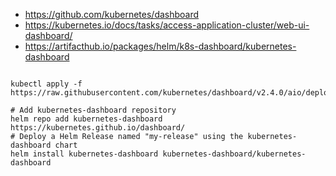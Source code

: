 
* https://github.com/kubernetes/dashboard
* https://kubernetes.io/docs/tasks/access-application-cluster/web-ui-dashboard/
* https://artifacthub.io/packages/helm/k8s-dashboard/kubernetes-dashboard

~~~shell

kubectl apply -f https://raw.githubusercontent.com/kubernetes/dashboard/v2.4.0/aio/deploy/recommended.yaml

~~~

~~~shell
# Add kubernetes-dashboard repository
helm repo add kubernetes-dashboard https://kubernetes.github.io/dashboard/
# Deploy a Helm Release named "my-release" using the kubernetes-dashboard chart
helm install kubernetes-dashboard kubernetes-dashboard/kubernetes-dashboard
~~~